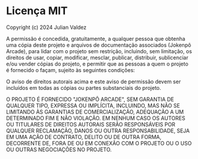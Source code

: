 # Licença MIT

Copyright (c) 2024 Julian Valdez

A permissão é concedida, gratuitamente, a qualquer pessoa que obtenha uma cópia
deste projeto e arquivos de documentação associados (Jokenpô Arcade), para lidar
com o projeto sem restrição, incluindo, sem limitação, os direitos
de usar, copiar, modificar, mesclar, publicar, distribuir, sublicenciar e/ou vender
cópias do projeto, e permitir que as pessoas a quem o projeto é
fornecido o façam, sujeito às seguintes condições:

O aviso de direitos autorais acima e este aviso de permissão devem ser incluídos em todas
as cópias ou partes substanciais do projeto.

O PROJETO É FORNECIDO "JOKENPÔ ARCADE", SEM GARANTIA DE QUALQUER TIPO, EXPRESSA OU
IMPLÍCITA, INCLUINDO, MAS NÃO SE LIMITANDO ÀS GARANTIAS DE COMERCIALIZAÇÃO,
ADEQUAÇÃO A UM DETERMINADO FIM E NÃO VIOLAÇÃO. EM NENHUM CASO OS
AUTORES OU TITULARES DE DIREITOS AUTORAIS SERÃO RESPONSÁVEIS POR QUALQUER RECLAMAÇÃO, DANOS OU OUTRA
RESPONSABILIDADE, SEJA EM UMA AÇÃO DE CONTRATO, DELITO OU DE OUTRA FORMA, DECORRENTE DE,
FORA DE OU EM CONEXÃO COM O PROJETO OU O USO OU OUTRAS NEGOCIAÇÕES NO
PROJETO.